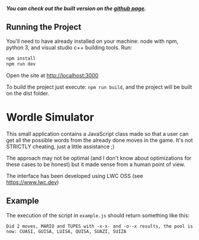 ##### You can check out the built version on the [github page](https://nodex0.github.io/wordle-simulator-lwc).

## Running the Project

You'll need to have already installed on your machine: node with npm, python 3, and visual studio c++ building tools. Run:

```bash
npm install
npm run dev
```

Open the site at [http://localhost:3000](http://localhost:3000)

To build the project just execute: `npm run build`, and the project will be built on the dist folder.


# Wordle Simulator

This small application contains a JavaScript class made so that a user can get all the possible words from the already done moves in the game. It's not STRICTLY cheating, just a little assistance ;)

The approach may not be optimal (and I don't know about optimizations for these cases to be honest) but it made sense from a human point of view.

The interface has been developed using LWC OSS (see https://www.lwc.dev)

## Example

The execution of the script in `example.js` should return something like this:

    Did 2 moves, MARIO and TUPES with -x-x- and -o--x results, the pool is now: CUASI, GUISA, LUISA, QUISA, SUAZI, SUIZA
